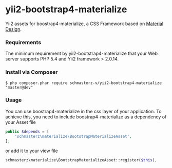 # yii2-bootstrap4-materialize

Yii2 assets for boostrap4-materialize, a CSS Framework based on [Material Design](https://materializecss.com/).

### Requirements

The minimum requirement by yii2-bootstrap4-materialize that your Web server supports PHP 5.4 and Yii2 framework > 2.0.14.

### Install via Composer

```
$ php composer.phar require schmasterz-v/yii2-bootstrap4-materialize "master@dev"
```

### Usage


You can  use boostrap4-materialize in the css layer of your application. To achieve this, you need to include boostrap4-materialize as a dependency of your Asset file
```php
public $depends = [
    'schmasterz\materialize\BootstrapMaterializeAsset',
];
```
or add it to your view file
```php
schmasterz\materialize\BootstrapMaterializeAsset::register($this),
```


